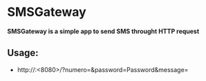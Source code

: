 # SMSGateway


**SMSGateway is a simple app to send SMS throught HTTP request**

## Usage:

 * http://<ip>:<8080>/?numero=<numero>&password=Password&message=<message>

